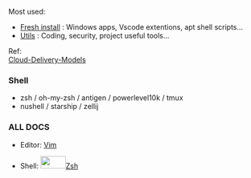 Most used:
- [Fresh install](https://github.com/cylmat/docs/tree/main/install) : Windows apps, Vscode extentions, apt shell scripts... 
- [Utils](https://github.com/cylmat/docs/tree/main/Utils) : Coding, security, project useful tools...

Ref:  
[Cloud-Delivery-Models](https://github.com/cylmat/docs/blob/main/Form/Archilog/Cloud-Delivery-Models.png)

### Shell
- zsh / oh-my-zsh / antigen / powerlevel10k / tmux
- nushell / starship / zellij
  
### ALL DOCS
* Editor:
<a href="https://vimhelp.org/">Vim</a> 

* Shell:
<a href="https://zsh.sourceforge.io/Doc"><img width="50" height="25" src="https://seeklogo.com/images/Z/zsh-logo-581B0A9338-seeklogo.com.png">Zsh</a>  
